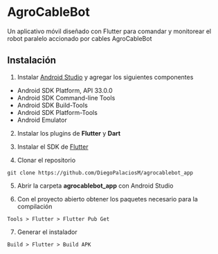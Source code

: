 # AgroCableBot

Un aplicativo móvil diseñado con Flutter para comandar y monitorear el robot paralelo accionado por cables AgroCableBot

## Instalación

1. Instalar [Android Studio](https://developer.android.com/studio) y agregar los siguientes componentes

- Android SDK Platform, API 33.0.0
- Android SDK Command-line Tools
- Android SDK Build-Tools
- Android SDK Platform-Tools
- Android Emulator

2. Instalar los plugins de **Flutter** y **Dart**

3. Instalar el SDK de [Flutter](https://docs.flutter.dev/get-started/install)

4. Clonar el repositorio

``
git clone https://github.com/DiegoPalaciosM/agrocablebot_app
``

5. Abrir la carpeta **agrocablebot_app** con Android Studio

6. Con el proyecto abierto obtener los paquetes necesario para la compilación

``
Tools > Flutter > Flutter Pub Get
``

7. Generar el instalador

``
Build > Flutter > Build APK
``
